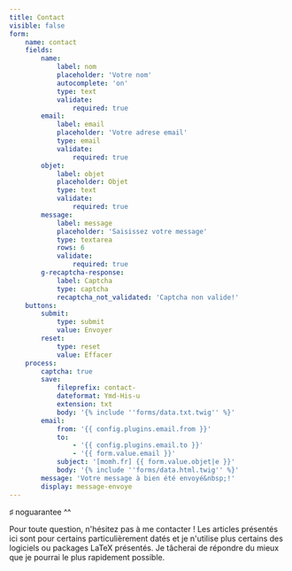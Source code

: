 ```yaml
---
title: Contact
visible: false
form:
    name: contact
    fields:
        name:
            label: nom
            placeholder: 'Votre nom'
            autocomplete: 'on'
            type: text
            validate:
                required: true
        email:
            label: email
            placeholder: 'Votre adrese email'
            type: email
            validate:
                required: true
        objet:
            label: objet
            placeholder: Objet
            type: text
            validate:
                required: true
        message:
            label: message
            placeholder: 'Saisissez votre message'
            type: textarea
            rows: 6
            validate:
                required: true
        g-recaptcha-response:
            label: Captcha
            type: captcha
            recaptcha_not_validated: 'Captcha non valide!'
    buttons:
        submit:
            type: submit
            value: Envoyer
        reset:
            type: reset
            value: Effacer
    process:
        captcha: true
        save:
            fileprefix: contact-
            dateformat: Ymd-His-u
            extension: txt
            body: '{% include ''forms/data.txt.twig'' %}'
        email:
            from: '{{ config.plugins.email.from }}'
            to:
                - '{{ config.plugins.email.to }}'
                - '{{ form.value.email }}'
            subject: '[momh.fr] {{ form.value.objet|e }}'
            body: '{% include ''forms/data.html.twig'' %}'
        message: 'Votre message à bien été envoyé&nbsp;!'
        display: message-envoye
---
```


&#x266F; noguarantee ^^

Pour toute question, n'hésitez pas à me contacter&nbsp;! Les articles présentés ici sont pour certains particulièrement datés et je n'utilise plus certains des logiciels ou packages LaTeX présentés. Je tâcherai de répondre du mieux que je pourrai le plus rapidement possible.